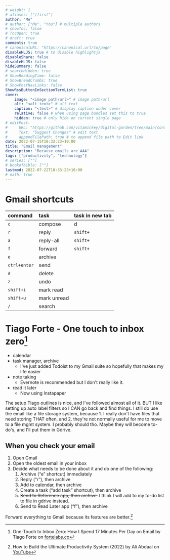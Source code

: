 ```yaml
---
# weight: 1
# aliases: ["/first"]
author: "Me"
# author: ["Me", "You"] # multiple authors
# showToc: false
# TocOpen: true
# draft: true
comments: true
# canonicalURL: "https://canonical.url/to/page"
disableHLJS: true # to disable highlightjs
disableShare: false
disableHLJS: false
hideSummary: false
# searchHidden: true
# ShowReadingTime: false
# ShowBreadCrumbs: true
# ShowPostNavLinks: false
ShowRssButtonInSectionTermList: true
cover:
    image: "<image path/url>" # image path/url
    alt: "<alt text>" # alt text
    caption: "<text>" # display caption under cover
    relative: false # when using page bundles set this to true
    hidden: true # only hide on current single page
# editPost:
#     URL: "https://github.com/vitamickey/digital-garden/tree/main/content"
#     Text: "Suggest Changes" # edit text
#     appendFilePath: true # to append file path to Edit link
date: 2022-07-15T10:33:23+10:00
title: "Email management"
description: "Because emails are AAA"
tags: ["productivity", "technology"]
# series: [""]
# bookofbible: [""]
lastmod: 2022-07-22T10:33:23+10:00
# math: true
---
```


# Gmail shortcuts

| command   | task      | task in new tab   |
| :---      | :---      | :---              |
| `c`         | compose   | d |
| `r`         | reply       | `shift+` |
| `a`         | reply-all   | `shift+` |
| `f`         | forward   | `shift+` |
| `e`         | archive    |  |
| `ctrl+enter` | send   |  |
| `#`           | delete   |  |
| `z`         | undo   |  |
| `shift+i`     | mark read   |  |
| `shift+u`     | mark unread   |  |
| `/`           | search   |  |

# Tiago Forte - One touch to inbox zero[^1]

- calendar
- task manager, archive
    - I've just added Todoist to my Gmail suite so hopefully that makes my life easier
- note taking
    - Evernote is recommended but I don't really like it. 
- read it later
    - Now using Instapaper

The setup Tiago outlines is nice, and I've followed almost all of it. BUT I like setting up auto label filters so I CAN go back and find things. I still do use the email like a file storage system, because 1. I really don't have files that need storing THAT often, and 2. they're not normally useful for me to move to a file mgmt system. I probably should tho. Maybe they will become to-do's, and I'll put them in Gdrive.

## When you check your email

1. Open Gmail
2. Open the oldest email in your inbox
3. Decide what needs to be done about it and do one of the following:
    1. Archive (“e” shortcut) immediately
    2. Reply (“r”), then archive
    3. Add to calendar, then archive
    4. Create a task (“add task” shortcut), then archive
    5. ~~Send to Reference app, then archive.~~ I think I will add to my to-do list to file in gdrive instead.
    6. Send to Read Later app (“f”), then archive

Forward everything to Gmail because its features are better.[^2]

[^1]: One-Touch to Inbox Zero: How I Spend 17 Minutes Per Day on Email by Tiago Forte on [fortelabs.co](https://fortelabs.co/blog/one-touch-to-inbox-zero/)[^2]

[^2]: How to Build the Ultimate Productivity System (2022) by Ali Abdaal on [YouTube](https://www.youtube.com/watch?v=T6hmdrsLQj8)